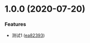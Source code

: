 # 1.0.0 (2020-07-20)


### Features

* 测试1 ([ea82393](https://github.com/liyuxin130443/commit-test/commit/ea823934f48a8ce55abfd002acc9f3096f109308))



